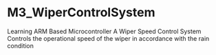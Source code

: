 # M3_WiperControlSystem
Learning ARM Based Microcontroller
A Wiper Speed Control System Controls the operational speed of the wiper in accordance with the rain condition 
